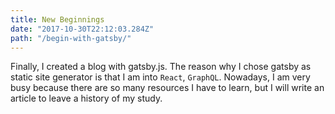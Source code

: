 ```yaml
---
title: New Beginnings
date: "2017-10-30T22:12:03.284Z"
path: "/begin-with-gatsby/"
---
```


Finally, I created a blog with gatsby.js.
The reason why I chose gatsby as static site generator is that I am into `React`, `GraphQL`.
Nowadays, I am very busy because there are so many resources I have to learn, but I will write an article to leave a history of my study.
